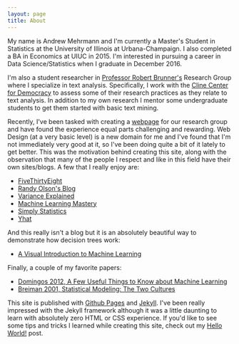 ```yaml
---
layout: page
title: About 
---
```



My name is Andrew Mehrmann and I'm currently a Master's Student in Statistics at the University of Illinois at Urbana-Champaign. I also completed a BA in Economics at UIUC in 2015. I'm interested in pursuing a career in Data Science/Statistics when I graduate in December 2016.

I'm also a student researcher in <a href="http://www.astro.illinois.edu/people/bigdog">Professor Robert Brunner's</a> Research Group where I specialize in text analysis. Specifically, I work with the <a href='http://www.clinecenter.illinois.edu/'>Cline Center for Democracy</a> to assess some of their research practices as they relate to text analysis. In addition to my own research I mentor some undergraduate students to get them started with basic text mining.

Recently, I've been tasked with creating a <a href="http://ui-datascience.github.io/">webpage</a> for our research group and have found the experience equal parts challenging and rewarding. Web Design (at a very basic level) is a new domain for me and I've found that I'm not immediately very good at it, so I've been doing quite a bit of it lately to get better. This was the motivation behind creating this site, along with the observation that many of the people I respect and like in this field have their own sites/blogs. A few that I really enjoy are:

<ul>
	<li><a href="http://fivethirtyeight.com/">FiveThirtyEight</a></li>
	<li><a href="http://www.randalolson.com/blog/">Randy Olson's Blog</a></li>
	<li><a href='http://varianceexplained.org/posts/'>Variance Explained</a></li>
	<li><a href="http://machinelearningmastery.com/blog/">Machine Learning Mastery</a></li>
	<li><a href="http://simplystatistics.org/">Simply Statistics</a></li>
	<li><a href='http://blog.yhat.com/'>Yhat</a></li>
</ul>

And this really isn't a blog but it is an absolutely beautiful way to demonstrate how decision trees work:

<ul>
	<li><a href="http://www.r2d3.us/visual-intro-to-machine-learning-part-1/">A Visual Introduction to Machine Learning</a></li>
</ul>

Finally, a couple of my favorite papers:

<ul>
	<li><a href="http://homes.cs.washington.edu/~pedrod/papers/cacm12.pdf">Domingos 2012, A Few Useful Things to Know about Machine Learning</a></li>
	<li><a href='http://projecteuclid.org/download/pdf_1/euclid.ss/1009213726'>Breiman 2001, Statistical Modeling: The Two Cultures</a></li>
</ul>

This site is published with <a href="https://pages.github.com/">Github Pages</a> and <a href="https://jekyllrb.com/">Jekyll</a>. I've been really impressed with the Jekyll framework although it was a little daunting to learn with absolutely zero HTML or CSS experience. If you'd like to see some tips and tricks I learned while creating this site, check out my <a href='/jekyll/2016/03/19/welcome-to-jekyll.html'>Hello World!</a> post.
